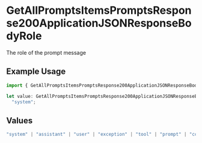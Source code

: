 # GetAllPromptsItemsPromptsResponse200ApplicationJSONResponseBodyRole

The role of the prompt message

## Example Usage

```typescript
import { GetAllPromptsItemsPromptsResponse200ApplicationJSONResponseBodyRole } from "orq-poc-typescript-multi-env-version/models/operations";

let value: GetAllPromptsItemsPromptsResponse200ApplicationJSONResponseBodyRole =
  "system";
```

## Values

```typescript
"system" | "assistant" | "user" | "exception" | "tool" | "prompt" | "correction" | "expected_output"
```